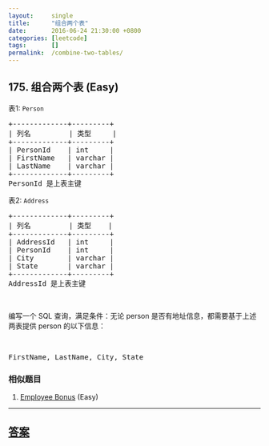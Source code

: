```yaml
---
layout:     single
title:      "组合两个表"
date:       2016-06-24 21:30:00 +0800
categories: [leetcode]
tags:       []
permalink:  /combine-two-tables/
---
```


## 175. 组合两个表 (Easy)

<p>表1: <code>Person</code></p>

<pre>+-------------+---------+
| 列名         | 类型     |
+-------------+---------+
| PersonId    | int     |
| FirstName   | varchar |
| LastName    | varchar |
+-------------+---------+
PersonId 是上表主键
</pre>

<p>表2: <code>Address</code></p>

<pre>+-------------+---------+
| 列名         | 类型    |
+-------------+---------+
| AddressId   | int     |
| PersonId    | int     |
| City        | varchar |
| State       | varchar |
+-------------+---------+
AddressId 是上表主键
</pre>

<p>&nbsp;</p>

<p>编写一个 SQL 查询，满足条件：无论 person 是否有地址信息，都需要基于上述两表提供&nbsp;person 的以下信息：</p>

<p>&nbsp;</p>

<pre>FirstName, LastName, City, State
</pre>

### 相似题目
  1. [Employee Bonus](/employee-bonus) (Easy)

---

## [答案](https://github.com/openset/leetcode/tree/master/problems/combine-two-tables)
